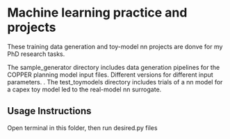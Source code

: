 # Machine learning practice and projects
These training data generation and toy-model nn projects are donve for my PhD research tasks.

The sample_generator directory includes data generation pipelines for the COPPER planning model input files. Different versions for different input parameters. .
The test_toymodels directory includes trials of a nn model for a capex toy model led to the real-model nn surrogate.
## Usage Instructions
Open terminal in this folder, then run desired.py files
